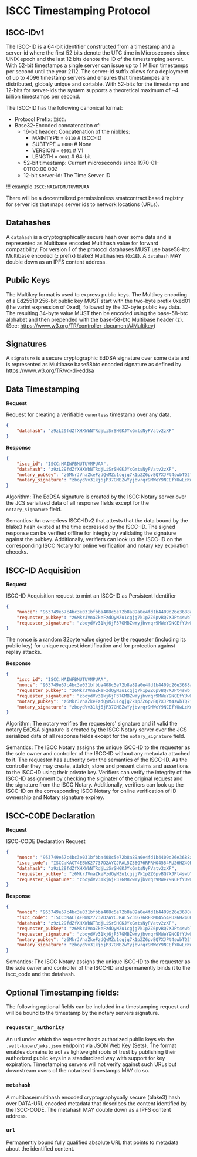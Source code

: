 # ISCC Timestamping Protocol

## ISCC-IDv1

The ISCC-ID is a 64-bit identifier constructed from a timestamp and a server-id where the first 52
bits denote the UTC time in Microseconds since UNIX epoch and the last 12 bits denote the ID of the
timestamping server. With 52-bit timestamps a single server can issue up to 1 Million timestamps per
second until the year 2112. The server-id suffix allows for a deployment of up to 4096 timestamp
servers and ensures that timestampes are distributed, globaly unique and sortable. With 52-bits for
the timestamp and 12-bits for server-ids the system supports a theoretical maximum of ~4 billion
timestamps per second.

The ISCC-ID has the following canonical format:

- Protocol Prefix: `ISCC:`
- Base32-Encoded concatenation of:
  - 16-bit header: Concatenation of the nibbles:
    - MAINTYPE = `0110` # ISCC-ID
    - SUBTYPE = `0000` # None
    - VERSION = `0001` # V1
    - LENGTH = `0001` # 64-bit
  - 52-bit timestamp: Current microseconds since 1970-01-01T00:00:00Z
  - 12-bit server-id: The Time Server ID

!!! example
    ```
    ISCC:MAIWFBMUTUVMPUAA
    ```

There will be a decentralized permissionless smatcontract based registry for server ids that maps
server ids to network locations (URLs).

## Datahashes

A `datahash` is a cryptographically secure hash over some data and is represented as Multibase
encoded Multihash value for forward compatibility. For version 1 of the protocol datahases MUST use
base58-btc Multibase encoded (`z` prefix) blake3 Multihashes (`0x1E`). A `datahash` MAY double down
as an IPFS content address.

## Public Keys

The Multikey format is used to express public keys. The Multikey encoding of a Ed25519 256-bit
public key MUST start with the two-byte prefix 0xed01 (the varint expression of 0xed), followed by
the 32-byte public key data. The resulting 34-byte value MUST then be encoded using the base-58-btc
alphabet and then prepended with the base-58-btc Multibase header (z). (See:
https://www.w3.org/TR/controller-document/#Multikey)

## Signatures

A `signature` is a secure cryptographic EdDSA signature over some data and is represented as
Multibase base58btc encoded signature as defined by https://www.w3.org/TR/vc-di-eddsa

## Data Timestamping

**Request**

Request for creating a verifiable `ownerless` timestamp over any data.

```json
{
    "datahash": "z9zL29fdZfXHXWbNTRdjLiSrSHGKJYxGmtsNyPVatv2zXF"
}
```

**Response**

```json
{
    "iscc_id": "ISCC:MAIWFBMUTUVMPUAA",
    "datahash": "z9zL29fdZfXHXWbNTRdjLiSrSHGKJYxGmtsNyPVatv2zXF",
    "notary_pubkey": "z6MkrJVnaZkeFzdQyMZu1cgjg7k1pZZ6pvBQ7XJPt4swbTQ2",
    "notary_signature": "zboydVv31kj6jP37GMBZwYyjbvrqr9MWeY9NCEfYUwLcKwkdqAcB44dqEcqaMi8mfdvT2Vbnvdrv6XRaYzgpuPWn"
}
```

Algorithm: The EdDSA signature is created by the ISCC Notary server over the JCS serialized data of
all response fields except for the `notary_signature` field.

Semantics: An ownerless ISCC-IDv2 that attests that the data bound by the blake3 hash existed at the
time expressed by the ISCC-ID. The signed response can be verified offline for integiry by
validating the signature against the pubkey. Additionally, verifiers can look up the ISCC-ID on the
corresponding ISCC Notary for online verification and notary key expiration checcks.

## ISCC-ID Acquisition

**Request**

ISCC-ID Acquisition request to mint an ISCC-ID as Persistent Identifier

```json
{
    "nonce": "953749e57c4bc3e031bfbba408c5e72b8a89a0e4fd1b4409d26e3688a441195e",
    "requester_pubkey": "z6MkrJVnaZkeFzdQyMZu1cgjg7k1pZZ6pvBQ7XJPt4swbTQ2",
    "requester_signature": "zboydVv31kj6jP37GMBZwYyjbvrqr9MWeY9NCEfYUwLcKwkdqAcB44dqEcqaMi8mfdvT2Vbnvdrv6XRaYzgpuPWn"
}
```

The nonce is a random 32byte value signed by the requester (including its public key) for unique
request identification and for protection against replay attacks.

**Response**

```json
{
    "iscc_id": "ISCC:MAIWFBMUTUVMPUAA",
    "nonce": "953749e57c4bc3e031bfbba408c5e72b8a89a0e4fd1b4409d26e3688a441195e",
    "requester_pubkey": "z6MkrJVnaZkeFzdQyMZu1cgjg7k1pZZ6pvBQ7XJPt4swbTQ2",
    "requester_signature": "zboydVv31kj6jP37GMBZwYyjbvrqr9MWeY9NCEfYUwLcKwkdqAcB44dqEcqaMi8mfdvT2Vbnvdrv6XRaYzgpuPWn",
    "notary_pubkey": "z6MkrJVnaZkeFzdQyMZu1cgjg7k1pZZ6pvBQ7XJPt4swbTQ2",
    "notary_signature": "zboydVv31kj6jP37GMBZwYyjbvrqr9MWeY9NCEfYUwLcKwkdqAcB44dqEcqaMi8mfdvT2Vbnvdrv6XRaYzgpuPWn"
}
```

Algorithm: The notary verifies the requesters' signature and if valid the notary EdDSA signature is
created by the ISCC Notary server over the JCS serialized data of all response fields except for the
`notary_signature` field.

Semantics: The ISCC Notary assigns the unique ISCC-ID to the requester as the sole owner and
controller of the ISCC-ID without any metadata attached to it. The requester has authority over the
semantics of the ISCC-ID. As the controller they may create, attatch, store and present claims and
assertions to the ISCC-ID using their private key. Verifiers can verify the integrity of the ISCC-ID
assignment by checking the siginater of the original request and the signature from the ISCC Notary.
Additionally, verifiers can look up the ISCC-ID on the corresponding ISCC Notary for online
verification of ID ownership and Notary signature expirey.

## ISCC-CODE Declaration

**Request**

ISCC-CODE Declaration Request

```json
{
    "nonce": "953749e57c4bc3e031bfbba408c5e72b8a89a0e4fd1b4409d26e3688a441195e",
    "iscc_code": "ISCC:KACT4EBWK27737D2AYCJRAL5Z36G76RFRMO4554RU26HZ4ORJGIVHDI",
    "datahash": "z9zL29fdZfXHXWbNTRdjLiSrSHGKJYxGmtsNyPVatv2zXF",
    "requester_pubkey": "z6MkrJVnaZkeFzdQyMZu1cgjg7k1pZZ6pvBQ7XJPt4swbTQ2",
    "requester_signature": "zboydVv31kj6jP37GMBZwYyjbvrqr9MWeY9NCEfYUwLcKwkdqAcB44dqEcqaMi8mfdvT2Vbnvdrv6XRaYzgpuPWn"
}
```

**Response**

```json
{
    "nonce": "953749e57c4bc3e031bfbba408c5e72b8a89a0e4fd1b4409d26e3688a441195e",
    "iscc_code": "ISCC:KACT4EBWK27737D2AYCJRAL5Z36G76RFRMO4554RU26HZ4ORJGIVHDI",
    "datahash": "z9zL29fdZfXHXWbNTRdjLiSrSHGKJYxGmtsNyPVatv2zXF",
    "requester_pubkey": "z6MkrJVnaZkeFzdQyMZu1cgjg7k1pZZ6pvBQ7XJPt4swbTQ2",
    "requester_signature": "zboydVv31kj6jP37GMBZwYyjbvrqr9MWeY9NCEfYUwLcKwkdqAcB44dqEcqaMi8mfdvT2Vbnvdrv6XRaYzgpuPWn",
    "notary_pubkey": "z6MkrJVnaZkeFzdQyMZu1cgjg7k1pZZ6pvBQ7XJPt4swbTQ2",
    "notary_signature": "zboydVv31kj6jP37GMBZwYyjbvrqr9MWeY9NCEfYUwLcKwkdqAcB44dqEcqaMi8mfdvT2Vbnvdrv6XRaYzgpuPWn"
}
```

Semantics: The ISCC Notary assigns the unique ISCC-ID to the requester as the sole owner and
controller of the ISCC-ID and permanently binds it to the iscc_code and the datahash.

## Optional Timestamping fields:

The following optional fields can be included in a timestamping request and will be bound to
the timestamp by the notary servers signature.

### `requester_authority`

An url under which the requester hosts authorized public keys via the
`.well-known/jwks.json` endpoint via JSON Web Key (Sets). The format enables domains to act as
lightweight roots of trust by publishing their authorized public keys in a standardized way with
support for key expiration. Timestamping servers will not verify against such URLs but downstream
users of the notarized timestamps MAY do so.


### `metahash`

A multibase/multihash encoded cryptographycally secure (blake3) hash over DATA-URL encoded metadata
that describes the content identified by the ISCC-CODE. The metahash MAY double down as a IPFS
content address.

### `url`

Permanently bound fully qualified absolute URL that points to metadata about the identified content.
